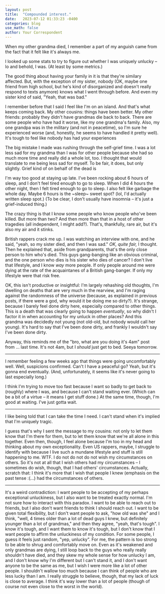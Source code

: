 ```yaml
---
layout: post
title:  "Compounded interest."
date:   2023-07-12 01:33:23 -0400
categories: blog
use_math: false
author: Your Correspondent
---
```


When my other grandma died, I remember a part of my anguish came from the fact that it felt like it's always me.

I looked up some stats to try to figure out whether I was uniquely unlucky &ndash; lo and behold, I was. (At least by some metrics.)

The good thing about having your family in it is that they're similary affected. But, with the exception of my sister, nobody (OK, maybe one friend from high school, but he's kind of disorganized and doesn't really respond to texts anymore) knows what I went through before. And even my sister kind of said, "Yeah, that was bad."

I remember before that I said I feel like I'm on an island. And that's what keeps coming back. My other cousins: things have been better. My other friends: probably they didn't have grandmas die back to back. There are some people who have had it worse, like my one grandma's family. Also, my one grandpa was in the military (and not in peacetime), so I'm sure he experienced worse (and, honestly, he seems to have handled it pretty well). It's tough to feel like nobody has had your experiences 

The big mistake I made was rushing through the self-grief time. I was a lot less sad for my grandma than I was for other people because she had so much more time and really did a whole lot, too. I thought that would translate to me being less sad for myself. To be fair, it does, but only slightly. Grief kind of on behalf of the dead is 

I'm way too good at staying up late. I've been rocking about 6 hours of sleep, and I don't feel tired enough to go to sleep. When I did 4 hours the other night, then I felt tired enough to go to sleep. I also felt like garbage the whole day. Maybe 6 hours is the ~sleep~ sweet spot? (lol, I'd actually written sleep spot.) (To be clear, I don't usually have insomnia &ndash; it's just a grief-induced thing.)


The crazy thing is that I know some people who know people who've been killed. But more than two? And then more than that in a host of other tragedies (all independent, I might add?). That's, thankfully, rare air, but it's also my air and it stinks.

British rappers crack me up. I was watching an interview with one, and he said, "yeah, so my sister died, and then I was sad." _OK, quite fair,_ I thought. Then he explained that, aside from grandparents, that's the only close person to him who's died. This guys gang-banging like an obvious criminal, and the one person who dies is his sister who dies of cancer? I don't live that lifestyle, and I know _way_ more people. If only people around me were dying at the rate of the acquaintanes of a British gang-banger. If only my lifestyle were that risk free.

OK, this isn't productive or insightful: I'm largely rehashing old thoughts, I'm dwelling on deaths that are very much in the rearview, and I'm raging against the randomness of the universe (because, as explained in previous posts, if there were a god, why would it be doing me so dirty?). It's strange, because I barely feel done dirty here, especially compared to other things. This is a death that was clearly going to happen _eventually_, so why didn't I factor it in when accounting for my unluck in other places? And this grandma was decidedly not young (not old-old, but nobody would call her young). It's hard to say that I've been done dirty, and frankly I wouldn't say I've been done dirty. 

Anyway, this reminds me of the "bro, what are you doing it's 4am" post from ... last time. It's not 4am, but I *should* just get to bed. Seeya tomorrow.

---

I remember feeling a few weeks ago that things were going uncomfortably well. Well, suspicions confirmed. Can't I have a peaceful go? Yeah, but it's gonna end eventually. (And, unfortunately, it seems like it's never going to last especially long.)

I think I'm trying to move too fast because I want so badly to get back to (roughly) where I was, and because I can't stand waiting ever. (Which can be a bit of a virtue &ndash; it means I get stuff done.) At the same time, though, I'm good at waiting. I've just gotta wait.

---

I like being told that I can take the time I need. I can't stand when it's implied that I'm uniquely tragic.

I guess that's why I sent the message to my cousins: not only to let them know that I'm there for them, but to let them know that we're all alone in this together. Even then, though, I feel alone because I'm too in my head and thinking about my own exceptionality. Even US rappers, maybe, I struggle to identify with because I live such a mundane lifestyle and stuff is still happening to me. WTF. I do not do not do not wish my circumstances on others. So it's not at all that I wish others had my circumstances &ndash; I sometimes do wish, though, that I had others' circumstances. Actually, scratch that: I think it's more that I wish that people I knew (emphasis on the past tense :(...) had the circumstances of others.

---

It's a weird contradiction: I want people to be accepting of my perhaps exceptional unluckiness, but I also want to be treated exactly normal. I'm not sure how to interact with this paradox. I want to be able to reach out to friends, but I also don't want friends to think I should reach out. I want to be given total flexibility, but I don't want people to ask, "how old was she" and I think, "well, 4 times older than a lot of dead guys I knew, but definitely younger than a lot of grandmas," and then they agree, "yeah, that's tough". I know it's tough, and I want them to know it's tough, but I don't know that I want people to affirm the unluckiness of my condition. For some people, I guess it feels just random, "yep, unlucky". For me, the pattern is too strong to be able to shrug and comfortably move on. Even as it's weakened and only grandmas are dying, I still loop back to the guys who really really shouldn't have died, and they skew my whole sense for how unlucky I am, and I don't know why I'm different but I can't stand it, and I don't want anyone to be the same as me, but I wish I were more like a lot of other people. I shouldn't wallow too much because I can think of people who are less lucky than I am. I really struggle to believe, though, that my lack of luck is close to average. I think it's way lower than a lot of people (though of course not even close to the worst in the world).

